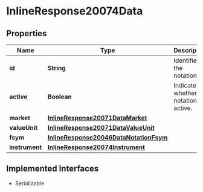 

# InlineResponse20074Data


## Properties

Name | Type | Description | Notes
------------ | ------------- | ------------- | -------------
**id** | **String** | Identifier of the notation. |  [optional]
**active** | **Boolean** | Indicates whether the notation is active. |  [optional]
**market** | [**InlineResponse20071DataMarket**](InlineResponse20071DataMarket.md) |  |  [optional]
**valueUnit** | [**InlineResponse20071DataValueUnit**](InlineResponse20071DataValueUnit.md) |  |  [optional]
**fsym** | [**InlineResponse20046DataNotationFsym**](InlineResponse20046DataNotationFsym.md) |  |  [optional]
**instrument** | [**InlineResponse20074Instrument**](InlineResponse20074Instrument.md) |  |  [optional]


## Implemented Interfaces

* Serializable


